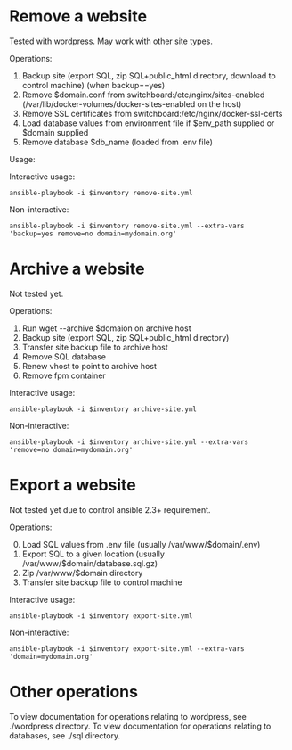 Remove a website
================

Tested with wordpress. May work with other site types.

Operations:

1. Backup site (export SQL, zip SQL+public_html directory, download to control machine) (when backup==yes)
2. Remove $domain.conf from switchboard:/etc/nginx/sites-enabled (/var/lib/docker-volumes/docker-sites-enabled on the host)
3. Remove SSL certificates from switchboard:/etc/nginx/docker-ssl-certs
4. Load database values from environment file if $env_path supplied or $domain supplied
5. Remove database $db_name (loaded from .env file)

Usage:

Interactive usage:

	ansible-playbook -i $inventory remove-site.yml

Non-interactive:

	ansible-playbook -i $inventory remove-site.yml --extra-vars 'backup=yes remove=no domain=mydomain.org'

Archive a website
=================

Not tested yet.

Operations:

1. Run wget --archive $domaion on archive host
2. Backup site (export SQL, zip SQL+public_html directory)
3. Transfer site backup file to archive host
4. Remove SQL database
5. Renew vhost to point to archive host
6. Remove fpm container

Interactive usage:

	ansible-playbook -i $inventory archive-site.yml

Non-interactive:

	ansible-playbook -i $inventory archive-site.yml --extra-vars 'remove=no domain=mydomain.org'

Export a website
=================

Not tested yet due to control ansible 2.3+ requirement.

Operations:

0. Load SQL values from .env file (usually /var/www/$domain/.env)
1. Export SQL to a given location (usually /var/www/$domain/database.sql.gz)
2. Zip /var/www/$domain directory
3. Transfer site backup file to control machine

Interactive usage:

	ansible-playbook -i $inventory export-site.yml

Non-interactive:

	ansible-playbook -i $inventory export-site.yml --extra-vars 'domain=mydomain.org'

Other operations
================

To view documentation for operations relating to wordpress, see ./wordpress directory. To view documentation for operations relating to databases, see ./sql directory.